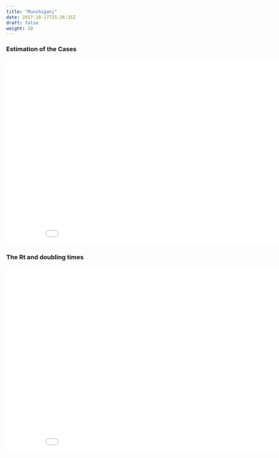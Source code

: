 ```yaml
---
title: "Munshiganj"
date: 2017-10-17T15:26:15Z
draft: false
weight: 10
---
```


### Estimation of the Cases
<iframe width="900" height="500" frameborder="0" scrolling="no" src="//plotly.com/~mjonyh-phy/260.embed"></iframe>

### The Rt and doubling times
<iframe width="900" height="500" frameborder="0" scrolling="no" src="//plotly.com/~mjonyh-phy/262.embed"></iframe>
